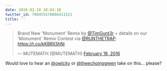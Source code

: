 ```yaml
---
date: 2016-02-18 18:03:18
twitter_id: 700455578066411521
title: ''
---
```


<blockquote class="twitter-tweet"><p lang="en" dir="ltr">Brand New &#39;Monument&#39; Remix by <a href="https://twitter.com/timgunt3r?ref_src=twsrc%5Etfw">@TimGunt3r</a> + details on our &#39;Monument&#39; Remix Contest via <a href="https://twitter.com/RUNTHETRAP?ref_src=twsrc%5Etfw">@RUNTHETRAP</a>: <a href="https://t.co/kKBRIl3hNi">https://t.co/kKBRIl3hNi</a></p>&mdash; MUTEMATH (@MUTEMATH) <a href="https://twitter.com/MUTEMATH/status/700427165393772544?ref_src=twsrc%5Etfw">February 18, 2016</a></blockquote>
<script async src="https://platform.twitter.com/widgets.js" charset="utf-8"></script>

Would love to hear an [@owlcity](https://twitter.com/owlcity) or [@theechoinggreen](https://twitter.com/theechoinggreen) take on this… please? 
